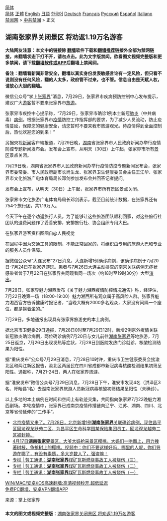  <!-- 面包屑导航 --> <div class="breadcrumb"><!-- GTranslate: https://gtranslate.io/ -->  <div class="switcher notranslate">  <div class="selected">  <a href="#" onclick="return false;"> 简体</a>  </div>  <div class="option">  <a href="https://www.bannedbook.org" onclick="doGTranslate('zh-CN|zh-CN');jQuery('div.switcher div.selected a').html(jQuery(this).html());return false;" title="简体中文" class="nturl selected"> 简体</a>  <a href="https://www.bannedbook.org/zh-tw/" onclick="doGTranslate('zh-CN|zh-TW');jQuery('div.switcher div.selected a').html(jQuery(this).html());return false;" title="繁體中文" class="nturl"> 正體</a>  <a href="https://www.bannedbook.org/en/" onclick="doGTranslate('zh-CN|en');jQuery('div.switcher div.selected a').html(jQuery(this).html());return false;" title="English" class="nturl"> English</a>  <a href="https://www.bannedbook.org/ja/" onclick="doGTranslate('zh-CN|ja');jQuery('div.switcher div.selected a').html(jQuery(this).html());return false;" title="日本語" class="nturl"> 日語</a>  <a href="https://www.bannedbook.org/ko/" onclick="doGTranslate('zh-CN|ko');jQuery('div.switcher div.selected a').html(jQuery(this).html());return false;" title="한국어" class="nturl"> 한국어</a>  <a href="https://www.bannedbook.org/de/" onclick="doGTranslate('zh-CN|de');jQuery('div.switcher div.selected a').html(jQuery(this).html());return false;" title="Deutsch" class="nturl"> Deutsch</a>  <a href="https://www.bannedbook.org/fr/" onclick="doGTranslate('zh-CN|fr');jQuery('div.switcher div.selected a').html(jQuery(this).html());return false;" title="Français" class="nturl"> Français</a>  <a href="https://www.bannedbook.org/ru/" onclick="doGTranslate('zh-CN|ru');jQuery('div.switcher div.selected a').html(jQuery(this).html());return false;" title="Русский" class="nturl"> Русский</a>  <a href="https://www.bannedbook.org/es/" onclick="doGTranslate('zh-CN|es');jQuery('div.switcher div.selected a').html(jQuery(this).html());return false;" title="Español" class="nturl"> Español</a>  <a href="https://www.bannedbook.org/it/" onclick="doGTranslate('zh-CN|it');jQuery('div.switcher div.selected a').html(jQuery(this).html());return false;" title="Italiano" class="nturl"> Italiano</a>  </div>  </div>      <div class='breadcrumb-sub'><!-- Breadcrumb NavXT 6.3.0 --> <a href="https://www.bannedbook.org/" class="home">禁闻网</a> &gt; <a href="https://www.bannedbook.org/bnews/cbnews/" class="category">中共禁闻</a> &gt; 正文</div></div><h2>湖南张家界关闭景区 将劝返1.19万名游客</h2> <p class="notice"><b>大陆网友注意：本文中的链接除 <a href="https://github.com/bannedbook/fanqiang" >翻墙</a>软件下载和<a href="https://github.com/killgcd/justmysocks/blob/master/README.md">翻墙推荐</a>链接外全部为禁网链接，未翻墙状态下打不开，请勿点击。此为文字版禁闻，欲看图文视频完整版和更多禁闻，请下载<a href="https://github.com/bannedbook/fanqiang">翻墙软件或APP</a>后翻墙上禁闻网。</p><p>备注：翻墙看新闻非常安全，翻墙以真实身份发表敏感言论有一定风险，但只看不说则没有任何风险，翻的人太多，政府管不过来，也不管。信息自由是天赋人权，请放心大胆的翻墙。</b></p>  <div class="entry"> <p>微信公众号“掌上<a href="https://www.bannedbook.org/bnews/tag/%e5%bc%a0%e5%ae%b6%e7%95%8c/" class="st_tag internal_tag" rel="tag" title="标签 张家界 下的日志">张家界</a>”消息，7月29日，张家界市疾病预防控制中心发布提示，建议广大<a href="https://www.bannedbook.org/bnews/tag/%E6%B8%B8%E5%AE%A2/" class="st_tag internal_tag" rel="tag" title="标签 游客 下的日志">游客</a>暂不要来张家界市<a href="https://www.bannedbook.org/bnews/tag/%e6%97%85%e6%b8%b8/" class="st_tag internal_tag" rel="tag" title="标签 旅游 下的日志">旅游</a>。</p> <p>张家界市疾控中心提示称，“7月29日，张家界市确诊1例本土新冠<a href="https://www.bannedbook.org/bnews/tag/%e8%82%ba%e7%82%8e/" class="st_tag internal_tag" rel="tag" title="标签 肺炎 下的日志">肺炎</a>（中共病毒）<a href="https://www.bannedbook.org/bnews/tag/%E7%97%85%E4%BE%8B/" class="st_tag internal_tag" rel="tag" title="标签 病例 下的日志">病例</a>。根据张家界市<a href="https://www.bannedbook.org/bnews/tag/%E7%96%AB%E6%83%85/" class="st_tag internal_tag" rel="tag" title="标签 疫情 下的日志">疫情</a>防控工作指挥部的要求，为了减少人员流动，防止疫情蔓延，保障您的健康安全，请您暂时不要来我市旅游观光。待疫情得到全面控制后，热忱欢迎您的到来！”</p> <p>另据央视<span class='wp_keywordlink_affiliate'><a href="https://www.bannedbook.org/" title="新闻">新闻</a></span>客户端报道，7月29日晚，<a href="https://www.bannedbook.org/bnews/tag/%e6%b9%96%e5%8d%97/" class="st_tag internal_tag" rel="tag" title="标签 湖南 下的日志">湖南</a>省张家界市人民政府新闻办举行疫情防控专题新闻发布会。发布会上宣布，从明天（30日）上午起，张家界市所有<a href="https://www.bannedbook.org/bnews/tag/%e6%99%af%e5%8c%ba/" class="st_tag internal_tag" rel="tag" title="标签 景区 下的日志">景区</a>景点关闭。</p> <p>7月29日晚，湖南省张家界市人民政府新闻办举行疫情防控专题新闻发布会，张家界市委常委、市人民政府副市长尚生龙、张家界卫生健康委员会主任王江华、张家界市文化旅游广电体育局局长邓剑参加发布会并回答记者提问。</p>  <p>发布会上宣布，从明天（30日）上午起，张家界市所有景区景点关闭。</p> <p>张家界市文化旅游广电体育局局长邓剑表示，截至目前统计数据，在张家界还有754个旅行团，共1.19万人。</p> <p>今天下午在逐个劝返旅行人员。为了能够让这些旅游团队顺利回家，对这些旅行社团队的退费问题作了妥善安排，安排旅行社、协会组织专用大巴。</p> <p>在张家界游客资料图图自@人民视觉</p>  <p>在回程中因为交通工具的限制，不能正常回家的，将组织由专用的旅游大巴和专业的服务人员作保障。</p> <p>据微信公众号“大连发布”27日消息，大连新增1例确诊病例，该确诊病例于7月20日-7月24日在张家界游玩。患者与7月26日大连主动排查的南京关联病例无症状感染者曾于7月22日在张家界共同观看同一场次（约18时至19时30分）大型<span class='wp_keywordlink_affiliate'><a href="https://zh-cn.shenyunperformingarts.org/" title="演出" target="_blank">演出</a></span>。</p> <p>7月28日，张家界魅力湘西发布《关于魅力湘西疫情防控情况通告》称，经评估，7月22日晚第一场（18:00-19:00）魅力湘西所有观众属于高风险人群。张家界魅力湘西官方告诉健康时报记者，“当晚大概有2000多名观众，大家没有间隔一个座位，都是挨着坐的。”</p> <p>7月29日，多地通报出现具有张家界旅游史的本土病例。</p>  <p>据北京市卫健委29日通报，7月28日0时至7月29日12时，新增2例京外疫情关联新冠肺炎确诊病例，两位确诊病例7月20日与女儿前往<a href="https://www.bannedbook.org/bnews/tag/%E6%B9%96%E5%8D%97%E5%BC%A0%E5%AE%B6%E7%95%8C/" class="st_tag internal_tag" rel="tag" title="标签 湖南张家界 下的日志">湖南张家界</a>等地旅游，7月25日返京，7月26日出现发热等症状，7月28日到医院发热门诊就诊，核酸检测结果为阳性。</p> <p>据“重庆发布”公众号7月29日消息，7月28日10时许，重庆市卫生健康委员会接渝北区和两江新区报告，渝北区两居民在四川省成都市新冠病毒核酸检测结果初筛呈阳性。通报称，7月21-24日，两人在张家界旅游。</p> <p>据“淮安发布”微信公众号7月29日消息，7月28日下午，淮安市发现4名（洪泽区3名、盱眙县1名）去湖南张家界旅游人员新冠病毒核酸初筛结果呈阳性（未确诊）。</p> <p>以上多地的本土病例在时间和空间上有轨迹交集，共同指向张家界7月22晚魅力湘西剧场。本轮疫情中，张家界已成南京疫情传播链向辽宁、江苏、湖南、四川、北京等省份延伸的“二传手”。</p>  <ul class='op-related-articles' title='相关阅读'> <li><a href='https://www.bannedbook.org/bnews/bannedvideo/20210729/1596310.html' target='_blank'>北京疫情又来了。7月28日，北京新增1例<b>湖南张家界</b>关联确诊病例，现住昌平区回龙观龙跃苑二区，为昌平区生命科学园某保险集团员工，回龙观龙越苑二区被封锁。</a></li> <li><a href='https://www.bannedbook.org/bnews/bannedvideo/20210418/1528828.html' target='_blank'>4月17日<b>湖南张家界</b>景区，大爷大妈抢采景区樱桃。大妈们一哄而上，用力拽著树枝，争抢树上的樱桃。视频中：你们不要这样好吗，哪里的人呢，你们导游在哪了，有没有素质，多大岁数人了，强盗嘛！</a></li> <li><a href='https://www.bannedbook.org/bnews/ssgc/20201020/1416716.html' target='_blank'>专栏 | 劳工通讯：<b>湖南张家界</b>煤矿瓦斯燃烧事故工人被烧伤（三）</a></li> <li><a href='https://www.bannedbook.org/bnews/ssgc/20201017/1415210.html' target='_blank'>专栏 | 劳工通讯：<b>湖南张家界</b>煤矿瓦斯燃烧事故工人被烧伤（二）</a></li> <li><a href='https://www.bannedbook.org/bnews/ssgc/20201014/1413827.html' target='_blank'>专栏 | 劳工通讯：<b>湖南张家界</b>煤矿瓦斯燃烧事故工人被烧伤（一）</a></li> </ul> <p class="texttj"> <a href="https://github.com/bannedbook/fanqiang/wiki/V2ray%E6%9C%BA%E5%9C%BA" target="_blank">WIN/MAC/安卓/iOS高速翻墙:高清视频秒开,超低延迟</a><br/> <a href="https://github.com/bannedbook/fanqiang/wiki/%E7%A6%81%E9%97%BB%E7%BD%91%E5%AE%89%E5%8D%93%E7%BF%BB%E5%A2%99%E6%96%B0%E9%97%BBAPP" target="_blank">免费PC翻墙、安卓VPN翻墙APP</a></p><p> 来源：掌上张家界 </p><a name='sharetosocial'></a>  <div style="margin-bottom:5px;padding-bottom:5px;clear:both"> <div id="archive-pix-1" class="banner-ads"> <!-- AuctionX Display platform tag START --> <div id="26318x728x90x621x_ADSLOT2" clicktrack="%%CLICK_URL_ESC%%"></div> <!-- AuctionX Display platform tag END --> </div> <div id="archive-pix-2" class="banner-ads"> <!-- AuctionX Display platform tag START --> <div id="26315x300x250x621x_ADSLOT2" clicktrack="%%CLICK_URL_ESC%%"></div> <!-- AuctionX Display platform tag END --> </div> </div>  <div id="archive-pix-1" class="banner-ads"> <!-- AuctionX Display platform tag START --> <div id="26318x728x90x621x_ADSLOT3" clicktrack="%%CLICK_URL_ESC%%"></div> <!-- AuctionX Display platform tag END --> </div> <div><b>本文的图文或视频完整版</b>：<a href='https://www.bannedbook.org/bnews/cbnews/20210730/1596768.html'>湖南张家界关闭景区 将劝返1.19万名游客</a></div>  </div><!--END ENTRY--> 